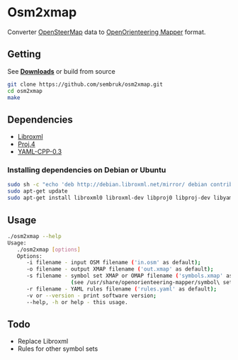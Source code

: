 # **Osm2xmap**

Converter [OpenSteerMap](http://www.openstreetmap.org) data to [OpenOrienteering Mapper](https://github.com/OpenOrienteering/mapper) format.

## Getting

See [**Downloads**](https://github.com/sembruk/osm2xmap/releases) or build from source

```bash
git clone https://github.com/sembruk/osm2xmap.git
cd osm2xmap
make
```

## Dependencies

* [Libroxml](http://www.libroxml.net/)
* [Proj.4](https://github.com/OSGeo/proj.4)
* [YAML-CPP-0.3](https://github.com/jbeder/yaml-cpp)

### Installing dependencies on Debian or Ubuntu

```bash
sudo sh -c "echo 'deb http://debian.libroxml.net/mirror/ debian contrib' > /etc/apt/sources.list.d/libroxml.list"
sudo apt-get update
sudo apt-get install libroxml0 libroxml-dev libproj0 libproj-dev libyaml-cpp0.3 libyaml-cpp0.3-dev
```

## Usage

```bash
./osm2xmap --help
Usage:
   ./osm2xmap [options]
   Options:
      -i filename - input OSM filename ('in.osm' as default);
      -o filename - output XMAP filename ('out.xmap' as default);
      -s filename - symbol set XMAP or OMAP filename ('symbols.xmap' as default)
                    (see /usr/share/openorienteering-mapper/symbol\ sets/);
      -r filename - YAML rules filename ('rules.yaml' as default);
      -v or --version - print software version;
      --help, -h or help - this usage.
```

## Todo

* Replace Libroxml
* Rules for other symbol sets
